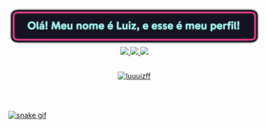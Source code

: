 <img src="https://github.com/Luuuizff/Luuuizff/blob/main/master/Assets/github2.png"/>




<!--
<h1 align="center"> Olá! Meu nome é Luiz, e esse é meu perfil! <img src="https://raw.githubusercontent.com/Luuuizff/Luuuizff/main/master/Assets/Hi.gif" width="29px"> </h1>
-->



<div align="center">
  <a href="https://www.youtube.com/watch?v=dQw4w9WgXcQ">
  <img height="180em" src="https://github-readme-stats.vercel.app/api?username=luuuizff&show_icons=true&theme=radical&include_all_commits=true&count_private=true"/>
  <img height="180em" src="https://github-readme-stats.vercel.app/api/top-langs/?username=luuuizff&layout=compact&langs_count=7&theme=radical"/>
  <img width="49%" src="https://github-readme-streak-stats.herokuapp.com/?user=luuuizff&theme=radical" />
</div>
  
<br>
  
<p align="center"> <img src="https://komarev.com/ghpvc/?username=luuuizff&label=Visitas&color=9a07df&style=flat" alt="luuuizff" /> </p>
<!--
<img src="https://github.com/Luuuizff/Luuuizff/blob/main/master/Assets/githubTeste.png"/>
-->

<br>

<!--
<h2 align="center">Linguagens e Ferramentas 💻</h2>
<p align="center">
    <img align="center" width="40" height="40"/ src="https://github.com/Luuuizff/Luuuizff/blob/main/master/Assets/icons/Visual_Studio_Code_1.35_icon.png"/>
    <img align="center" width="40" height="40"/ src="https://github.com/Luuuizff/Luuuizff/blob/main/master/Assets/icons/bash.svg"/>
    <img align="center" width="40" height="40"/ src="https://github.com/Luuuizff/Luuuizff/blob/main/master/Assets/icons/csharp-original.svg"/>
    <img align="center" width="40" height="40"/ src="https://github.com/Luuuizff/Luuuizff/blob/main/master/Assets/icons/css3-original-wordmark.svg"/>
    <img align="center" width="40" height="40"/ src="https://github.com/Luuuizff/Luuuizff/blob/main/master/Assets/icons/git.svg"/>
    <img align="center" width="40" height="40"/ src="https://github.com/Luuuizff/Luuuizff/blob/main/master/Assets/icons/html5-original-wordmark.svg"/>
    <img align="center" width="40" height="40"/ src="https://github.com/Luuuizff/Luuuizff/blob/main/master/Assets/icons/javascript-original.svg"/>
    <img align="center" width="40" height="40"/ src="https://github.com/Luuuizff/Luuuizff/blob/main/master/Assets/icons/linux-original.svg"/>
    <img align="center" width="40" height="40"/ src="https://github.com/Luuuizff/Luuuizff/blob/main/master/Assets/icons/python-original.svg"/>
</p>
-->
<br>
  
<!--
 Themes: https://github.com/anuraghazra/github-readme-stats/blob/master/themes/README.md
-->

![snake gif](https://github.com/Luuuizff/Luuuizff/blob/output/github-contribution-grid-snake.svg)

